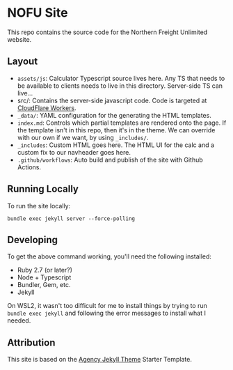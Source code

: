 # NOFU Site
This repo contains the source code for the Northern Freight Unlimited website.

## Layout

* `assets/js`: Calculator Typescript source lives here. Any TS that needs to be available to clients needs to live in this directory. Server-side TS can live...
* src/: Contains the server-side javascript code. Code is targeted at [CloudFlare Workers](https://developers.cloudflare.com/workers/).
* `_data/`: YAML configuration for the generating the HTML templates.
* `index.md`: Controls which partial templates are rendered onto the page. If the template isn't in this repo, then it's in the theme. We can override with our own if we want, by using `_includes/`.
* `_includes`: Custom HTML goes here. The HTML UI for the calc and a custom fix to our navheader goes here.
* `.github/workflows`: Auto build and publish of the site with Github Actions.

## Running Locally
To run the site locally:
```
bundle exec jekyll server --force-polling
```

## Developing
To get the above command working, you'll need the following installed:

* Ruby 2.7 (or later?)
* Node + Typescript
* Bundler, Gem, etc.
* Jekyll

On WSL2, it wasn't too difficult for me to install things by trying to run `bundle exec jekyll` and following the error messages to install what I needed.


## Attribution
This site is based on the [Agency Jekyll Theme](https://github.com/raviriley/agency-jekyll-theme) Starter Template.
